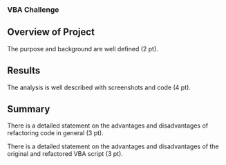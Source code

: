 ### VBA Challenge

## Overview of Project

The purpose and background are well defined (2 pt).

## Results

The analysis is well described with screenshots and code (4 pt).

## Summary

There is a detailed statement on the advantages and disadvantages of refactoring code in general (3 pt).

There is a detailed statement on the advantages and disadvantages of the original and refactored VBA script (3 pt).

